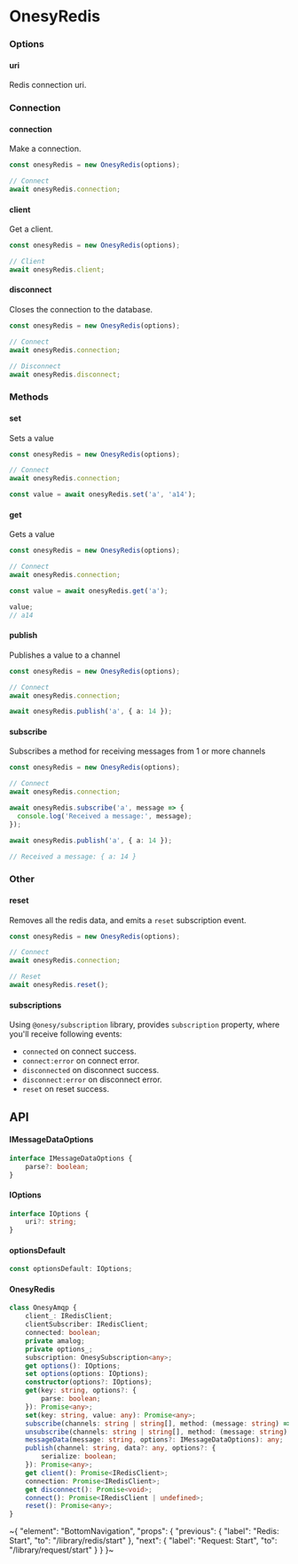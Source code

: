 
# OnesyRedis

### Options

#### uri

Redis connection uri.

### Connection

#### connection

Make a connection.

```ts
const onesyRedis = new OnesyRedis(options);

// Connect
await onesyRedis.connection;
```

#### client

Get a client.

```ts
const onesyRedis = new OnesyRedis(options);

// Client
await onesyRedis.client;
```

#### disconnect

Closes the connection to the database.

```ts
const onesyRedis = new OnesyRedis(options);

// Connect
await onesyRedis.connection;

// Disconnect
await onesyRedis.disconnect;
``` 

### Methods 

#### set 

Sets a value 

```ts
const onesyRedis = new OnesyRedis(options);

// Connect
await onesyRedis.connection;

const value = await onesyRedis.set('a', 'a14');
```

#### get 

Gets a value 

```ts
const onesyRedis = new OnesyRedis(options);

// Connect
await onesyRedis.connection;

const value = await onesyRedis.get('a'); 

value; 
// a14 
```

#### publish 

Publishes a value to a channel 

```ts
const onesyRedis = new OnesyRedis(options);

// Connect
await onesyRedis.connection;

await onesyRedis.publish('a', { a: 14 });
```

#### subscribe  

Subscribes a method for receiving messages from 1 or more channels 

```ts
const onesyRedis = new OnesyRedis(options);

// Connect
await onesyRedis.connection;

await onesyRedis.subscribe('a', message => {
  console.log('Received a message:', message);
});

await onesyRedis.publish('a', { a: 14 });

// Received a message: { a: 14 }
```

### Other

#### reset

Removes all the redis data, and emits a `reset` subscription event.

```ts
const onesyRedis = new OnesyRedis(options);

// Connect
await onesyRedis.connection;

// Reset
await onesyRedis.reset();
```

#### subscriptions

Using `@onesy/subscription` library, provides `subscription` property, where you'll receive following events:
- `connected` on connect success.
- `connect:error` on connect error.
- `disconnected` on disconnect success.
- `disconnect:error` on disconnect error.
- `reset` on reset success.


## API

#### IMessageDataOptions

```ts
interface IMessageDataOptions {
    parse?: boolean;
}
```

#### IOptions

```ts
interface IOptions {
    uri?: string;
}
```

#### optionsDefault

```ts
const optionsDefault: IOptions;
```

#### OnesyRedis

```ts
class OnesyAmqp {
    client_: IRedisClient;
    clientSubscriber: IRedisClient;
    connected: boolean;
    private amalog;
    private options_;
    subscription: OnesySubscription<any>;
    get options(): IOptions;
    set options(options: IOptions);
    constructor(options?: IOptions);
    get(key: string, options?: {
        parse: boolean;
    }): Promise<any>;
    set(key: string, value: any): Promise<any>;
    subscribe(channels: string | string[], method: (message: string) => any, bufferMode?: boolean): Promise<void>;
    unsubscribe(channels: string | string[], method: (message: string) => any, bufferMode?: boolean): Promise<void>;
    messageData(message: string, options?: IMessageDataOptions): any;
    publish(channel: string, data?: any, options?: {
        serialize: boolean;
    }): Promise<any>;
    get client(): Promise<IRedisClient>;
    connection: Promise<IRedisClient>;
    get disconnect(): Promise<void>;
    connect(): Promise<IRedisClient | undefined>;
    reset(): Promise<any>;
}
```


~{
  "element": "BottomNavigation",
  "props": {
    "previous": {
      "label": "Redis: Start",
      "to": "/library/redis/start"
    },
    "next": {
      "label": "Request: Start",
      "to": "/library/request/start"
    }
  }
}~

